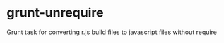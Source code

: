 grunt-unrequire
===============

Grunt task for converting r.js build files to javascript files without require
